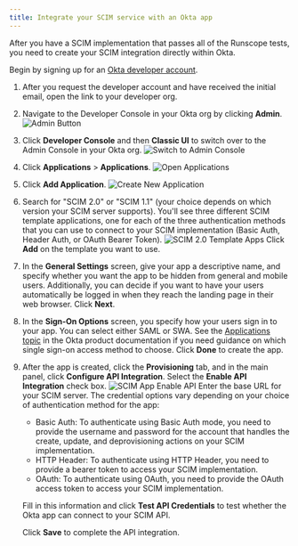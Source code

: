 ```yaml
---
title: Integrate your SCIM service with an Okta app
---
```


After you have a SCIM implementation that passes all of the Runscope tests, you need to create your SCIM integration directly within Okta.

Begin by signing up for an [Okta developer account](https://www.okta.com/integrate/signup/).

1. After you request the developer account and have received the initial email, open the link to your developer org.
1. Navigate to the Developer Console in your Okta org by clicking **Admin**.
  ![Admin Button](/img/oin/scim_end-user-ui.png "Admin Button")
1. Click **Developer Console** and then **Classic UI** to switch over to the Admin Console in your Okta org.
  ![Switch to Admin Console](/img/oin/scim_switch-ui.png "Switch to Admin UI")
1. Click **Applications** > **Applications**.
  ![Open Applications](/img/oin/scim_open-apps.png "Open Applications")
1. Click **Add Application**.
  ![Create New Application](/img/oin/scim_create-app.png "Create App button")
1. Search for "SCIM 2.0" or "SCIM 1.1" (your choice depends on which version your SCIM server supports). You'll see three different SCIM template applications, one for each of the three authentication methods that you can use to connect to your SCIM implementation (Basic Auth, Header Auth, or OAuth Bearer Token).
  ![SCIM 2.0 Template Apps](/img/oin/scim_app-templates.png "List of SCIM template apps")
  Click **Add** on the template you want to use.
1. In the **General Settings** screen, give your app a descriptive name, and specify whether you want the app to be hidden from general and mobile users. Additionally, you can decide if you want to have your users automatically be logged in when they reach the landing page in their web browser. Click **Next**.
1. In the **Sign-On Options** screen, you specify how your users sign in to your app. You can select either SAML or SWA. See the [Applications topic](https://help.okta.com/en/prod/okta_help_CSH.htm#ext_Apps_Apps) in the Okta product documentation if you need guidance on which single sign-on access method to choose. Click **Done** to create the app.
1. After the app is created, click the **Provisioning** tab, and in the main panel, click **Configure API Integration**. Select the **Enable API Integration** check box.
  ![SCIM App Enable API](/img/oin/scim_app-enable-api.png "Enable the API integration for your app")
  Enter the base URL for your SCIM server.
  The credential options vary depending on your choice of authentication method for the app:
    - Basic Auth: To authenticate using Basic Auth mode, you need to provide the username and password for the account that handles the create, update, and deprovisioning actions on your SCIM implementation.
    - HTTP Header: To authenticate using HTTP Header, you need to provide a bearer token to access your SCIM implementation.
    - OAuth: To authenticate using OAuth, you need to provide the OAuth access token to access your SCIM implementation.

    Fill in this information and click **Test API Credentials** to test whether the Okta app can connect to your SCIM API.

    Click **Save** to complete the API integration.

<!-- Saving these instructions for when we switch over to the Okta App Integration Wizard
1. Click **Add Application** to open the OIN App Catalog.
1. Click **Create New App** to start the Application Integration Wizard.
Select the type of app you want to create, choosing either **SWA** or **SAML 2.0**. To decide which option is right for you, see the [Overview of Managing Apps and SSO](https://help.okta.com/en/prod/okta_help_CSH.htm#ext_Apps_Overview_of_Managing_Apps_and_SSO) topic in the Okta product documentation. Adding SCIM provisioning to an app that uses the OpenID Connect (OIDC) sign-on mode isn't supported.

    >**Note:** A detailed description of creating SWA and SAML applications is available in the [Using the App Integration Wizard](https://help.okta.com/en/prod/okta_help_CSH.htm#ext_Apps_App_Integration_Wizard) topic in the Okta product documentation.

1. After your app is created, open it from the **Applications** dashboard, and click the **General** tab.
1. Click **Edit**, then scroll down to the **Provisioning** section.
  ![Add SCIM](/img/oin/admin_console-app_integration_wizard-scim_app.png "Add SCIM provisioning")
1. Select **SCIM**, then click **Save**.
1. Click the new **Provisioning** tab. The SCIM connection settings appear under **Settings** > **Integration**.
1. Click **Edit**.
1. Specify the base URL for your SCIM connector and the field name of the unique identifier for your users on your SCIM server.
1. Under **Supported provisioning actions**, choose the provisioning actions supported by your SCIM server.

    - Import New Users and Profile Updates: This option populates the **Settings > To Okta** page. You can specify the details of how Okta imports new users and user profile updates.
    - Push New Users: This option populates the **Settings > To App** page, and contains settings for all the user information that flows from Okta into an app.
    - Push Profile Updates: This option populates the **Settings > To App** page, and contains settings for all profile information that flows from Okta into an app.
    - Push Groups: This option populates the Settings > To App page, and contains settings for all group information that flows from Okta into an app.

1. In the Authentication Mode section, you can choose which mode you want to use for Okta to connect to your SCIM app.

    - Basic Auth: To authenticate using Basic Auth mode, you need to provide the username and password for the account that handles the create, update, and deprovisioning actions on your SCIM server.
    - HTTP Header: To authenticate using HTTP Header, you need to provide a bearer token that will provide authorization against your SCIM app. See [Create an API token](/docs/guides/create-an-api-token/) for instructions on how to generate a token.
    - OAuth2: To authenticate using OAuth2, you need to provide the access token and authorization endpoints for your SCIM server, along with a client ID and a client secret.
Click **Test Connector Configuration** to confirm that Okta can connect to your SCIM server.

1. Click **Save** to complete the SCIM app setup.
-->

<NextSectionLink/>
